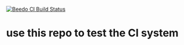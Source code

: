 [![Beedo CI Build Status](https://beedo-ci-buildresults-1lkmus4na7jbi.s3.amazonaws.com/gh/finklabs/test-ci-project/branches/develop/7286c0ca7bec27343e8d238c433f6226.svg)](https://beedo-ci-buildresults-1lkmus4na7jbi.s3.amazonaws.com/gh/finklabs/test-ci-project/branches/develop/3383e963b05ec1e6cb70f864b191955f.html)

# use this repo to test the CI system


